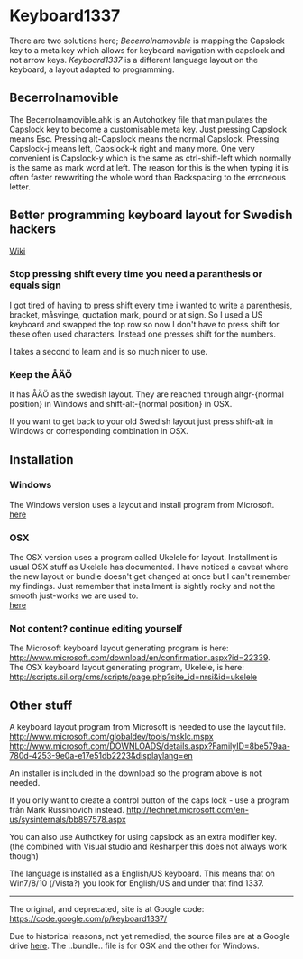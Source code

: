 ﻿# Keyboard1337

There are two solutions here;
*BecerroInamovible* is mapping the Capslock key to a meta key which allows for keyboard navigation with capslock and not arrow keys.
*Keyboard1337* is a different language layout on the keyboard, a layout adapted to programming.

## BecerroInamovible

The BecerroInamovible.ahk is an Autohotkey file that manipulates the Capslock key to become a customisable meta key.
Just pressing Capslock means Esc.
Pressing alt-Capslock means the normal Capslock.
Pressing Capslock-j means left, Capslock-k right and many more.
One very convenient is Capslock-y which is the same as ctrl-shift-left which normally is the same as mark word at left. The reason for this is the when typing it is often faster rewwriting the whole word than Backspacing to the erroneous letter.

## Better programming keyboard layout for Swedish hackers

<a href="https://github.com/LosManos/keyboard1337/wiki">Wiki</a>

### Stop pressing shift every time you need a paranthesis or equals sign

I got tired of having to press shift every time i wanted to write a parenthesis, bracket, måsvinge, quotation mark, pound or at sign. So I used a US keyboard and swapped the top row so now I don't have to press shift for these often used characters. Instead one presses shift for the numbers.

I takes a second to learn and is so much nicer to use.

### Keep the ÅÄÖ

It has ÅÄÖ as the swedish layout. They are reached through altgr-{normal position} in Windows and shift-alt-{normal position} in OSX.

If you want to get back to your old Swedish layout just press shift-alt in Windows or corresponding combination in OSX.

## Installation

### Windows

The Windows version uses a layout and install program from Microsoft.  
<a href="https://drive.google.com/folderview?id=0B4T0Fuickd6ldC11emRfZnNISlk&usp=sharing">here</a>

### OSX

The OSX version uses a program called Ukelele for layout. Installment is usual OSX stuff as Ukelele has documented. I have noticed a caveat where the new layout or bundle doesn't get changed at once but I can't remember my findings. Just remember that installment is sightly rocky and not the smooth just-works we are used to.  
<a href="https://drive.google.com/folderview?id=0B4T0Fuickd6ldC11emRfZnNISlk&usp=sharing">here</a>

### Not content? continue editing yourself

The Microsoft keyboard layout generating program is here: http://www.microsoft.com/download/en/confirmation.aspx?id=22339.  
The OSX keyboard layout generating program, Ukelele, is here: http://scripts.sil.org/cms/scripts/page.php?site_id=nrsi&id=ukelele

## Other stuff

A keyboard layout program from Microsoft is needed to use the layout file. http://www.microsoft.com/globaldev/tools/msklc.mspx http://www.microsoft.com/DOWNLOADS/details.aspx?FamilyID=8be579aa-780d-4253-9e0a-e17e51db2223&displaylang=en

An installer is included in the download so the program above is not needed.

If you only want to create a control button of the caps lock - use a program från Mark Russinovich instead. http://technet.microsoft.com/en-us/sysinternals/bb897578.aspx

You can also use Authotkey for using capslock as an extra modifier key. (the combined with Visual studio and Resharper this does not always work though)

The language is installed as a English/US keyboard. This means that on Win7/8/10 (/Vista?) you look for English/US and under that find 1337.

----

The original, and deprecated, site is at Google code: https://code.google.com/p/keyboard1337/

Due to historical reasons, not yet remedied, the source files are at a Google drive <a href="https://drive.google.com/folderview?id=0B4T0Fuickd6ldC11emRfZnNISlk&usp=sharing">here</a>. The ..bundle.. file is for OSX and the other for Windows.
